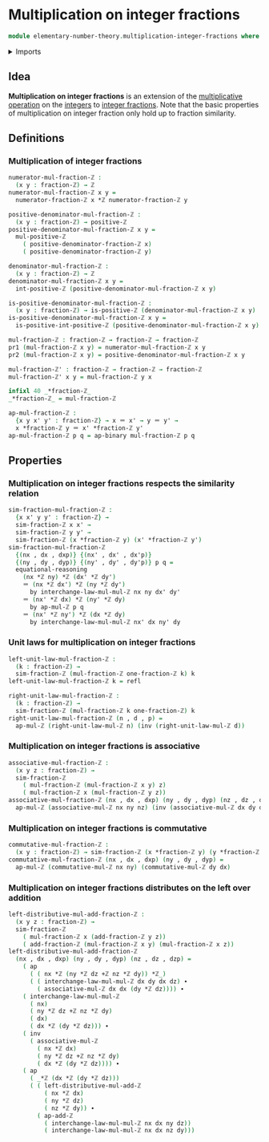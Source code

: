 # Multiplication on integer fractions

```agda
module elementary-number-theory.multiplication-integer-fractions where
```

<details><summary>Imports</summary>

```agda
open import elementary-number-theory.addition-integer-fractions
open import elementary-number-theory.addition-integers
open import elementary-number-theory.integer-fractions
open import elementary-number-theory.integers
open import elementary-number-theory.multiplication-integers
open import elementary-number-theory.multiplication-positive-and-negative-integers
open import elementary-number-theory.positive-integers

open import foundation.action-on-identifications-binary-functions
open import foundation.action-on-identifications-functions
open import foundation.dependent-pair-types
open import foundation.identity-types
```

</details>

## Idea

**Multiplication on integer fractions** is an extension of the
[multiplicative operation](elementary-number-theory.multiplication-integers.md)
on the [integers](elementary-number-theory.integers.md) to
[integer fractions](elementary-number-theory.integer-fractions.md). Note that
the basic properties of multiplication on integer fraction only hold up to
fraction similarity.

## Definitions

### Multiplication of integer fractions

```agda
numerator-mul-fraction-ℤ :
  (x y : fraction-ℤ) → ℤ
numerator-mul-fraction-ℤ x y =
  numerator-fraction-ℤ x *ℤ numerator-fraction-ℤ y

positive-denominator-mul-fraction-ℤ :
  (x y : fraction-ℤ) → positive-ℤ
positive-denominator-mul-fraction-ℤ x y =
  mul-positive-ℤ
    ( positive-denominator-fraction-ℤ x)
    ( positive-denominator-fraction-ℤ y)

denominator-mul-fraction-ℤ :
  (x y : fraction-ℤ) → ℤ
denominator-mul-fraction-ℤ x y =
  int-positive-ℤ (positive-denominator-mul-fraction-ℤ x y)

is-positive-denominator-mul-fraction-ℤ :
  (x y : fraction-ℤ) → is-positive-ℤ (denominator-mul-fraction-ℤ x y)
is-positive-denominator-mul-fraction-ℤ x y =
  is-positive-int-positive-ℤ (positive-denominator-mul-fraction-ℤ x y)

mul-fraction-ℤ : fraction-ℤ → fraction-ℤ → fraction-ℤ
pr1 (mul-fraction-ℤ x y) = numerator-mul-fraction-ℤ x y
pr2 (mul-fraction-ℤ x y) = positive-denominator-mul-fraction-ℤ x y

mul-fraction-ℤ' : fraction-ℤ → fraction-ℤ → fraction-ℤ
mul-fraction-ℤ' x y = mul-fraction-ℤ y x

infixl 40 _*fraction-ℤ_
_*fraction-ℤ_ = mul-fraction-ℤ

ap-mul-fraction-ℤ :
  {x y x' y' : fraction-ℤ} → x ＝ x' → y ＝ y' →
  x *fraction-ℤ y ＝ x' *fraction-ℤ y'
ap-mul-fraction-ℤ p q = ap-binary mul-fraction-ℤ p q
```

## Properties

### Multiplication on integer fractions respects the similarity relation

```agda
sim-fraction-mul-fraction-ℤ :
  {x x' y y' : fraction-ℤ} →
  sim-fraction-ℤ x x' →
  sim-fraction-ℤ y y' →
  sim-fraction-ℤ (x *fraction-ℤ y) (x' *fraction-ℤ y')
sim-fraction-mul-fraction-ℤ
  {(nx , dx , dxp)} {(nx' , dx' , dx'p)}
  {(ny , dy , dyp)} {(ny' , dy' , dy'p)} p q =
  equational-reasoning
    (nx *ℤ ny) *ℤ (dx' *ℤ dy')
    ＝ (nx *ℤ dx') *ℤ (ny *ℤ dy')
      by interchange-law-mul-mul-ℤ nx ny dx' dy'
    ＝ (nx' *ℤ dx) *ℤ (ny' *ℤ dy)
      by ap-mul-ℤ p q
    ＝ (nx' *ℤ ny') *ℤ (dx *ℤ dy)
      by interchange-law-mul-mul-ℤ nx' dx ny' dy
```

### Unit laws for multiplication on integer fractions

```agda
left-unit-law-mul-fraction-ℤ :
  (k : fraction-ℤ) →
  sim-fraction-ℤ (mul-fraction-ℤ one-fraction-ℤ k) k
left-unit-law-mul-fraction-ℤ k = refl

right-unit-law-mul-fraction-ℤ :
  (k : fraction-ℤ) →
  sim-fraction-ℤ (mul-fraction-ℤ k one-fraction-ℤ) k
right-unit-law-mul-fraction-ℤ (n , d , p) =
  ap-mul-ℤ (right-unit-law-mul-ℤ n) (inv (right-unit-law-mul-ℤ d))
```

### Multiplication on integer fractions is associative

```agda
associative-mul-fraction-ℤ :
  (x y z : fraction-ℤ) →
  sim-fraction-ℤ
    ( mul-fraction-ℤ (mul-fraction-ℤ x y) z)
    ( mul-fraction-ℤ x (mul-fraction-ℤ y z))
associative-mul-fraction-ℤ (nx , dx , dxp) (ny , dy , dyp) (nz , dz , dzp) =
  ap-mul-ℤ (associative-mul-ℤ nx ny nz) (inv (associative-mul-ℤ dx dy dz))
```

### Multiplication on integer fractions is commutative

```agda
commutative-mul-fraction-ℤ :
  (x y : fraction-ℤ) → sim-fraction-ℤ (x *fraction-ℤ y) (y *fraction-ℤ x)
commutative-mul-fraction-ℤ (nx , dx , dxp) (ny , dy , dyp) =
  ap-mul-ℤ (commutative-mul-ℤ nx ny) (commutative-mul-ℤ dy dx)
```

### Multiplication on integer fractions distributes on the left over addition

```agda
left-distributive-mul-add-fraction-ℤ :
  (x y z : fraction-ℤ) →
  sim-fraction-ℤ
    ( mul-fraction-ℤ x (add-fraction-ℤ y z))
    ( add-fraction-ℤ (mul-fraction-ℤ x y) (mul-fraction-ℤ x z))
left-distributive-mul-add-fraction-ℤ
  (nx , dx , dxp) (ny , dy , dyp) (nz , dz , dzp) =
    ( ap
      ( ( nx *ℤ (ny *ℤ dz +ℤ nz *ℤ dy)) *ℤ_)
      ( ( interchange-law-mul-mul-ℤ dx dy dx dz) ∙
        ( associative-mul-ℤ dx dx (dy *ℤ dz)))) ∙
    ( interchange-law-mul-mul-ℤ
      ( nx)
      ( ny *ℤ dz +ℤ nz *ℤ dy)
      ( dx)
      ( dx *ℤ (dy *ℤ dz))) ∙
    ( inv
      ( associative-mul-ℤ
        ( nx *ℤ dx)
        ( ny *ℤ dz +ℤ nz *ℤ dy)
        ( dx *ℤ (dy *ℤ dz)))) ∙
    ( ap
      ( _*ℤ (dx *ℤ (dy *ℤ dz)))
      ( ( left-distributive-mul-add-ℤ
          ( nx *ℤ dx)
          ( ny *ℤ dz)
          ( nz *ℤ dy)) ∙
        ( ap-add-ℤ
          ( interchange-law-mul-mul-ℤ nx dx ny dz))
          ( interchange-law-mul-mul-ℤ nx dx nz dy)))
```
